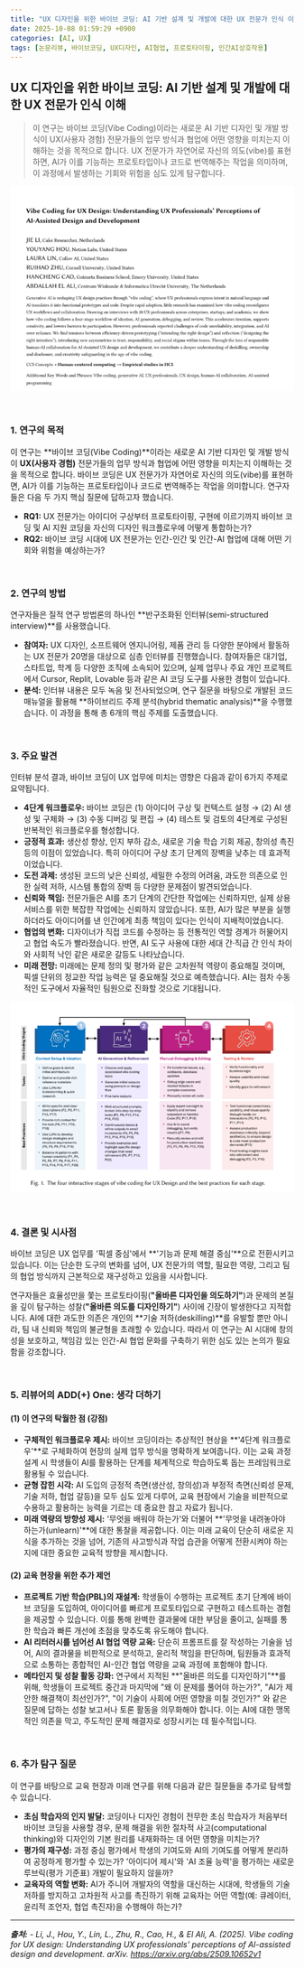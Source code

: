 ```yaml
---
title: "UX 디자인을 위한 바이브 코딩: AI 기반 설계 및 개발에 대한 UX 전문가 인식 이해"
date: 2025-10-08 01:59:29 +0900
categories: [AI, UX]
tags: [논문리뷰, 바이브코딩, UX디자인, AI협업, 프로토타이핑, 인간AI상호작용]
---
```


## UX 디자인을 위한 바이브 코딩: AI 기반 설계 및 개발에 대한 UX 전문가 인식 이해

> 이 연구는 바이브 코딩(Vibe Coding)이라는 새로운 AI 기반 디자인 및 개발 방식이 UX(사용자 경험) 전문가들의 업무 방식과 협업에 어떤 영향을 미치는지 이해하는 것을 목적으로 합니다. UX 전문가가 자연어로 자신의 의도(vibe)를 표현하면, AI가 이를 기능하는 프로토타입이나 코드로 번역해주는 작업을 의미하며, 이 과정에서 발생하는 기회와 위험을 심도 있게 탐구합니다.

![이미지](/assets/UX-1.png)

<br>

### 1. 연구의 목적

이 연구는 **바이브 코딩(Vibe Coding)**이라는 새로운 AI 기반 디자인 및 개발 방식이 **UX(사용자 경험)** 전문가들의 업무 방식과 협업에 어떤 영향을 미치는지 이해하는 것을 목적으로 합니다. 바이브 코딩은 UX 전문가가 자연어로 자신의 의도(vibe)를 표현하면, AI가 이를 기능하는 프로토타입이나 코드로 번역해주는 작업을 의미합니다. 연구자들은 다음 두 가지 핵심 질문에 답하고자 했습니다.

* **RQ1:** UX 전문가는 아이디어 구상부터 프로토타이핑, 구현에 이르기까지 바이브 코딩 및 AI 지원 코딩을 자신의 디자인 워크플로우에 어떻게 통합하는가?
* **RQ2:** 바이브 코딩 시대에 UX 전문가는 인간-인간 및 인간-AI 협업에 대해 어떤 기회와 위험을 예상하는가?

<br>

### 2. 연구의 방법

연구자들은 질적 연구 방법론의 하나인 **반구조화된 인터뷰(semi-structured interview)**를 사용했습니다.

* **참여자:** UX 디자인, 소프트웨어 엔지니어링, 제품 관리 등 다양한 분야에서 활동하는 UX 전문가 20명을 대상으로 심층 인터뷰를 진행했습니다. 참여자들은 대기업, 스타트업, 학계 등 다양한 조직에 소속되어 있으며, 실제 업무나 주요 개인 프로젝트에서 Cursor, Replit, Lovable 등과 같은 AI 코딩 도구를 사용한 경험이 있습니다.
* **분석:** 인터뷰 내용은 모두 녹음 및 전사되었으며, 연구 질문을 바탕으로 개발된 코드 매뉴얼을 활용해 **하이브리드 주제 분석(hybrid thematic analysis)**을 수행했습니다. 이 과정을 통해 총 6개의 핵심 주제를 도출했습니다.

<br>

### 3. 주요 발견

인터뷰 분석 결과, 바이브 코딩이 UX 업무에 미치는 영향은 다음과 같이 6가지 주제로 요약됩니다.

* **4단계 워크플로우:** 바이브 코딩은 (1) 아이디어 구상 및 컨텍스트 설정 → (2) AI 생성 및 구체화 → (3) 수동 디버깅 및 편집 → (4) 테스트 및 검토의 4단계로 구성된 반복적인 워크플로우를 형성합니다.
* **긍정적 효과:** 생산성 향상, 인지 부하 감소, 새로운 기술 학습 기회 제공, 창의성 촉진 등의 이점이 있었습니다. 특히 아이디어 구상 초기 단계의 장벽을 낮추는 데 효과적이었습니다.
* **도전 과제:** 생성된 코드의 낮은 신뢰성, 세밀한 수정의 어려움, 과도한 의존으로 인한 실력 저하, 시스템 통합의 장벽 등 다양한 문제점이 발견되었습니다.
* **신뢰와 책임:** 전문가들은 AI를 초기 단계의 간단한 작업에는 신뢰하지만, 실제 상용 서비스를 위한 복잡한 작업에는 신뢰하지 않았습니다. 또한, AI가 많은 부분을 실행하더라도 아이디어를 낸 인간에게 최종 책임이 있다는 인식이 지배적이었습니다.
* **협업의 변화:** 디자이너가 직접 코드를 수정하는 등 전통적인 역할 경계가 허물어지고 협업 속도가 빨라졌습니다. 반면, AI 도구 사용에 대한 세대 간·직급 간 인식 차이와 사회적 낙인 같은 새로운 갈등도 나타났습니다.
* **미래 전망:** 미래에는 문제 정의 및 평가와 같은 고차원적 역량이 중요해질 것이며, 픽셀 단위의 정교한 작업 능력은 덜 중요해질 것으로 예측했습니다. AI는 점차 수동적인 도구에서 자율적인 팀원으로 진화할 것으로 기대됩니다.

![이미지](/assets/UX-2.png)

<br>

### 4. 결론 및 시사점

바이브 코딩은 UX 업무를 '픽셀 중심'에서 **'기능과 문제 해결 중심'**으로 전환시키고 있습니다. 이는 단순한 도구의 변화를 넘어, UX 전문가의 역할, 필요한 역량, 그리고 팀의 협업 방식까지 근본적으로 재구성하고 있음을 시사합니다.

연구자들은 효율성만을 쫓는 프로토타이핑(**"올바른 디자인을 의도하기"**)과 문제의 본질을 깊이 탐구하는 성찰(**"올바른 의도를 디자인하기"**) 사이에 긴장이 발생한다고 지적합니다. AI에 대한 과도한 의존은 개인의 **기술 저하(deskilling)**를 유발할 뿐만 아니라, 팀 내 신뢰와 책임의 불균형을 초래할 수 있습니다. 따라서 이 연구는 AI 시대에 창의성을 보호하고, 책임감 있는 인간-AI 협업 문화를 구축하기 위한 심도 있는 논의가 필요함을 강조합니다.

<br>

### 5. 리뷰어의 ADD(+) One: 생각 더하기

#### (1) 이 연구의 탁월한 점 (강점)
* **구체적인 워크플로우 제시:** 바이브 코딩이라는 추상적인 현상을 **'4단계 워크플로우'**로 구체화하여 현장의 실제 업무 방식을 명확하게 보여줍니다. 이는 교육 과정 설계 시 학생들이 AI를 활용하는 단계를 체계적으로 학습하도록 돕는 프레임워크로 활용될 수 있습니다.
* **균형 잡힌 시각:** AI 도입의 긍정적 측면(생산성, 창의성)과 부정적 측면(신뢰성 문제, 기술 저하, 협업 갈등)을 모두 심도 있게 다루어, 교육 현장에서 기술을 비판적으로 수용하고 활용하는 능력을 기르는 데 중요한 참고 자료가 됩니다.
* **미래 역량의 방향성 제시:** '무엇을 배워야 하는가'와 더불어 **'무엇을 내려놓아야 하는가(unlearn)'**에 대한 통찰을 제공합니다. 이는 미래 교육이 단순히 새로운 지식을 추가하는 것을 넘어, 기존의 사고방식과 작업 습관을 어떻게 전환시켜야 하는지에 대한 중요한 교육적 방향을 제시합니다.

#### (2) 교육 현장을 위한 추가 제언
* **프로젝트 기반 학습(PBL)의 재설계:** 학생들이 수행하는 프로젝트 초기 단계에 바이브 코딩을 도입하여, 아이디어를 빠르게 프로토타입으로 구현하고 테스트하는 경험을 제공할 수 있습니다. 이를 통해 완벽한 결과물에 대한 부담을 줄이고, 실패를 통한 학습과 빠른 개선에 초점을 맞추도록 유도해야 합니다.
* **AI 리터러시를 넘어선 AI 협업 역량 교육:** 단순히 프롬프트를 잘 작성하는 기술을 넘어, AI의 결과물을 비판적으로 분석하고, 윤리적 책임을 판단하며, 팀원들과 효과적으로 소통하는 종합적인 AI-인간 협업 역량을 교육 과정에 포함해야 합니다.
* **메타인지 및 성찰 활동 강화:** 연구에서 지적된 **"올바른 의도를 디자인하기"**를 위해, 학생들이 프로젝트 중간과 마지막에 "왜 이 문제를 풀어야 하는가?", "AI가 제안한 해결책이 최선인가?", "이 기술이 사회에 어떤 영향을 미칠 것인가?" 와 같은 질문에 답하는 성찰 보고서나 토론 활동을 의무화해야 합니다. 이는 AI에 대한 맹목적인 의존을 막고, 주도적인 문제 해결자로 성장시키는 데 필수적입니다.

<br>

### 6. 추가 탐구 질문

이 연구를 바탕으로 교육 현장과 미래 연구를 위해 다음과 같은 질문들을 추가로 탐색할 수 있습니다.

* **초심 학습자의 인지 발달:** 코딩이나 디자인 경험이 전무한 초심 학습자가 처음부터 바이브 코딩을 사용할 경우, 문제 해결을 위한 절차적 사고(computational thinking)와 디자인의 기본 원리를 내재화하는 데 어떤 영향을 미치는가?
* **평가의 재구성:** 과정 중심 평가에서 학생의 기여도와 AI의 기여도를 어떻게 분리하여 공정하게 평가할 수 있는가? '아이디어 제시'와 'AI 조율 능력'을 평가하는 새로운 루브릭(평가 기준표) 개발이 필요하지 않을까?
* **교육자의 역할 변화:** AI가 주니어 개발자의 역할을 대신하는 시대에, 학생들의 기술 저하를 방지하고 고차원적 사고를 촉진하기 위해 교육자는 어떤 역할(예: 큐레이터, 윤리적 조언자, 협업 촉진자)을 수행해야 하는가?

---

_**출처:**_
_- Li, J., Hou, Y., Lin, L., Zhu, R., Cao, H., & El Ali, A. (2025). Vibe coding for UX design: Understanding UX professionals' perceptions of AI-assisted design and development. arXiv. https://arxiv.org/abs/2509.10652v1_
